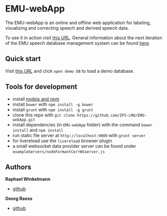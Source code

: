 # EMU-webApp

The EMU-webApp is an online and offline web application for labeling, visualizing and correcting speech and derived speech data. 

To see it in action visit [this URL](http://ips-lmu.github.io/EMU-webApp/). General information about the next iteration of the EMU speech database management system can be found [here](http://ips-lmu.github.io/EMU.html).


## Quick start

Visit [this URL](http://ips-lmu.github.io/EMU-webApp/) and click `open demo DB` to load a demo database.

## Tools for development

* install [nodejs and npm](http://nodejs.org/)
* install `bower` with `npm install -g bower`
* install `grunt` with `npm install -g grunt`
* clone this repo with `git clone https://github.com/IPS-LMU/EMU-webApp.git`
* install dependencies (in `EMU-webApp` folder) with the command `bower install` and `npm install`
* run static file server at `http://localhost:9000`  with `grunt server`
* for livereload use the `livereload` browser plugin
* a small websocket data provider server can be found under `exampleServers/nodeFormantCorrWSserver.js`

## Authors

**Raphael Winkelmann**

+ [github](http://github.com/raphywink)

**Georg Raess**

+ [github](http://github.com/georgraess)
